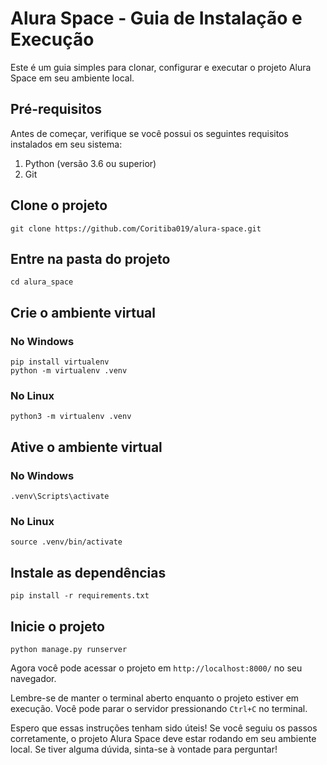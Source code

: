 # Alura Space - Guia de Instalação e Execução

Este é um guia simples para clonar, configurar e executar o projeto Alura Space em seu ambiente local.

## Pré-requisitos

Antes de começar, verifique se você possui os seguintes requisitos instalados em seu sistema:

1. Python (versão 3.6 ou superior)
2. Git

## Clone o projeto
```
git clone https://github.com/Coritiba019/alura-space.git
```

## Entre na pasta do projeto
```
cd alura_space
```

## Crie o ambiente virtual

### No Windows
```
pip install virtualenv
python -m virtualenv .venv
```

### No Linux
```
python3 -m virtualenv .venv
```

## Ative o ambiente virtual

### No Windows
```
.venv\Scripts\activate
```

### No Linux
```
source .venv/bin/activate
```

## Instale as dependências
```
pip install -r requirements.txt
```

## Inicie o projeto
```
python manage.py runserver
```

Agora você pode acessar o projeto em `http://localhost:8000/` no seu navegador.

Lembre-se de manter o terminal aberto enquanto o projeto estiver em execução. Você pode parar o servidor pressionando `Ctrl+C` no terminal.

Espero que essas instruções tenham sido úteis! Se você seguiu os passos corretamente, o projeto Alura Space deve estar rodando em seu ambiente local. Se tiver alguma dúvida, sinta-se à vontade para perguntar!
